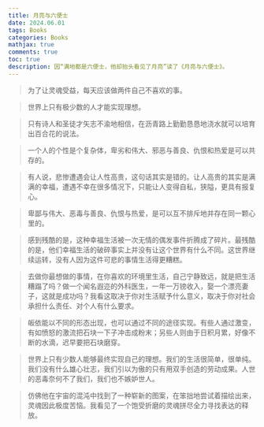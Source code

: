 ```yaml
---
title: 月亮与六便士
date: 2024.06.01
tags: Books
categories: Books  
mathjax: true 
comments: true
toc: true
description: 因“满地都是六便士，他却抬头看见了月亮”读了《月亮与六便士》。
---
```


> 为了让灵魂受益，每天应该做两件自己不喜欢的事。

> 世界上只有极少数的人才能实现理想。

> 只有诗人和圣徒才矢志不渝地相信，在沥青路上勤勤恳恳地浇水就可以培育出百合花的说法。

> 一个人的个性是个复杂体，卑劣和伟大、邪恶与善良、仇恨和热爱是可以共存的。

> 有人说，悲惨遭遇会让人性高贵，这句话其实是错的。让人高贵的其实是满满的幸福，遭遇不幸在很多情况下，只能让人变得自私，狭隘，更具有报复心。

> 卑鄙与伟大、恶毒与善良、仇恨与热爱，是可以互不排斥地并存在同一颗心里的。

> 感到残酷的是，这种幸福生活被一次无情的偶发事件折腾成了碎片。最残酷的是，他们幸福生活的破碎事实上并没有让这个世界有什么不同。这世界继续运转，没有人因为这件可悲的事情生活得更糟糕。

> 去做你最想做的事情，在你喜欢的环境里生活，自己宁静致远，就是把生活糟蹋了吗？做一个闻名遐迩的外科医生，一年一万镑收入，娶一个漂亮妻子，这就是成功吗？我看这取决于你对生活赋予什么意义，取决于你对社会承担什么责任、对个人有什么要求。

> 皈依能以不同的形态出现，也可以通过不同的途径实现。有些人通过激变，有如愤怒的激流把石块一下子冲击成粉末；另些人则由于日积月累，好像不断的水滴，迟早要把石块磨穿。

> 世界上只有少数人能够最终实现自己的理想。我们的生活很简单，很单纯。我们没有什么雄心壮志，我们引以为傲的只有用双手创造的劳动成果。人世的恶毒奈何不了我们，我们也不嫉妒世人。

> 仿佛他在宇宙的混沌中找到了一种崭新的图案，在笨拙地尝试着描绘出来，灵魂因此极度苦恼。我看见了一个饱受折磨的灵魂拼尽全力寻找表达的释放。